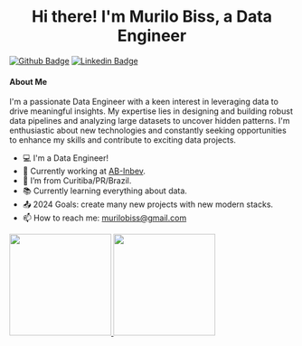 <h1 align="center">Hi there! I'm Murilo Biss, a Data Engineer</h1>

[![Github Badge](https://img.shields.io/badge/GitHub-100000?style=for-the-badge&logo=github&logoColor=white)](https://github.com/murilobiss)
[![Linkedin Badge](https://img.shields.io/badge/LinkedIn-0077B5?style=for-the-badge&logo=linkedin&logoColor=white)](https://linkedin.com/in/murilobiss)

#### About Me

I'm a passionate Data Engineer with a keen interest in leveraging data to drive meaningful insights. My expertise lies in designing and building robust data pipelines and analyzing large datasets to uncover hidden patterns. I'm enthusiastic about new technologies and constantly seeking opportunities to enhance my skills and contribute to exciting data projects.

- :computer: I'm a Data Engineer!
- 👷 Currently working at [AB-Inbev](https://www.ab-inbev.com/).
- :house_with_garden: I’m from Curitiba/PR/Brazil.
- :books: Currently learning everything about data.
- :outbox_tray: 2024 Goals: create many new projects with new modern stacks.
- 📫 How to reach me: murilobiss@gmail.com

<div>
  <a href="https://github.com/murilobiss">
    <img height="180em" src="https://github-readme-stats.vercel.app/api?username=murilobiss&show_icons=true&theme=dracula&include_all_commits=true&count_private=true"/>
    <img height="180em" src="https://github-readme-stats.vercel.app/api/top-langs/?username=murilobiss&layout=compact&langs_count=7&theme=dracula"/>
  </a>
</div>
